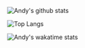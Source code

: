 ![Andy's github stats](https://github-readme-stats.vercel.app/api?username=andyhqtran&include_all_commits=true&count_private=true&show_icons=true&hide_border=true&line_height=32&cache_seconds=1800&custom_title=GitHub%20Stats)

![Top Langs](https://github-readme-stats.vercel.app/api/top-langs/?username=andyhqtran&hide_border=true)

![Andy's wakatime stats](https://github-readme-stats.vercel.app/api/wakatime?username=andyhqtran&hide_border=true&custom_title=Coding%20Stats)
